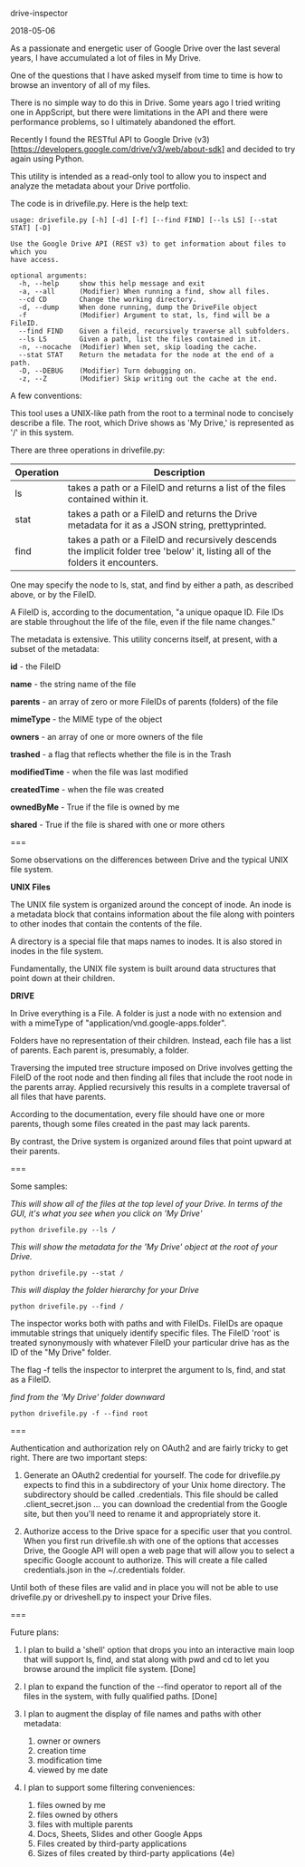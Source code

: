drive-inspector

2018-05-06

As a passionate and energetic user of Google Drive over the last
several years, I have accumulated a lot of files in My Drive.

One of the questions that I have asked myself from time to time is
how to browse an inventory of all of my files.

There is no simple way to do this in Drive.  Some years ago I tried
writing one in AppScript, but there were limitations in the API and
there were performance problems, so I ultimately abandoned the effort.

Recently I found the RESTful API to Google Drive (v3)
[https://developers.google.com/drive/v3/web/about-sdk]
and decided to try again using Python.

This utility is intended as a read-only tool to allow you to inspect
and analyze the metadata about your Drive portfolio.

The code is in drivefile.py.  Here is the help text:

```
usage: drivefile.py [-h] [-d] [-f] [--find FIND] [--ls LS] [--stat STAT] [-D]

Use the Google Drive API (REST v3) to get information about files to which you
have access.

optional arguments:
  -h, --help     show this help message and exit
  -a, --all      (Modifier) When running a find, show all files.
  --cd CD        Change the working directory.
  -d, --dump     When done running, dump the DriveFile object
  -f             (Modifier) Argument to stat, ls, find will be a FileID.
  --find FIND    Given a fileid, recursively traverse all subfolders.
  --ls LS        Given a path, list the files contained in it.
  -n, --nocache  (Modifier) When set, skip loading the cache.
  --stat STAT    Return the metadata for the node at the end of a path.
  -D, --DEBUG    (Modifier) Turn debugging on.
  -z, --Z        (Modifier) Skip writing out the cache at the end.
```

A few conventions:

This tool uses a UNIX-like path from the root to a terminal node to
concisely describe a file.  The root, which Drive shows as 'My Drive,'
is represented as '/' in this system.

There are three operations in drivefile.py:

Operation | Description
--------- | -----------
ls | takes a path or a FileID and returns a list of the files contained within it.
stat | takes a path or a FileID and returns the Drive metadata for it as a JSON string, prettyprinted.
find | takes a path or a FileID and recursively descends the implicit folder tree 'below' it, listing all of the folders it encounters.

One may specify the node to ls, stat, and find by either a path, as
described above, or by the FileID.

A FileID is, according to the documentation, "a unique opaque ID.
File IDs are stable throughout the life of the file, even if the
file name changes."

The metadata is extensive.  This utility concerns itself, at present,
with a subset of the metadata:

**id** - the FileID

**name** - the string name of the file

**parents** - an array of zero or more FileIDs of parents (folders) of the file

**mimeType** - the MIME type of the object

**owners** - an array of one or more owners of the file

**trashed** - a flag that reflects whether the file is in the Trash

**modifiedTime** - when the file was last modified

**createdTime** - when the file was created

**ownedByMe** - True if the file is owned by me

**shared** - True if the file is shared with one or more others

===

Some observations on the differences between Drive and the typical
UNIX file system.

**UNIX Files**

The UNIX file system is organized around the concept of inode.  An
inode is a metadata block that contains information about the file
along with pointers to other inodes that contain the contents of the
file.

A directory is a special file that maps names to inodes.  It is also
stored in inodes in the file system.

Fundamentally, the UNIX file system is built around data structures
that point down at their children.

**DRIVE**

In Drive everything is a File.  A folder is just a node with no extension
and with a mimeType of "application/vnd.google-apps.folder".

Folders have no representation of their children.  Instead, each
file has a list of parents.  Each parent is, presumably, a folder.

Traversing the imputed tree structure imposed on Drive involves getting
the FileID of the root node and then finding all files that include
the root node in the parents array.  Applied recursively this results
in a complete traversal of all files that have parents.

According to the documentation, every file should have one or more
parents, though some files created in the past may lack parents.

By contrast, the Drive system is organized around files that point
upward at their parents.

===

Some samples:

*This will show all of the files at the top level of your Drive.*
*In terms of the GUI, it's what you see when you click on 'My Drive'*

`python drivefile.py --ls /`

*This will show the metadata for the 'My Drive' object at the root*
*of your Drive.*

`python drivefile.py --stat /`

*This will display the folder hierarchy for your Drive*

`python drivefile.py --find /`

The inspector works both with paths and with FileIDs.  FileIDs are
opaque immutable strings that uniquely identify specific files.
The FileID 'root' is treated synonymously with whatever FileID your
particular drive has as the ID of the "My Drive" folder.

The flag -f tells the inspector to interpret the argument to ls, find, and stat as a FileID.

*find from the 'My Drive' folder downward*

`python drivefile.py -f --find root`

===

Authentication and authorization rely on OAuth2 and are fairly
tricky to get right.  There are two important steps:

1. Generate an OAuth2 credential for yourself.  The code for
drivefile.py expects to find this in a subdirectory of your Unix
home directory.  The subdirectory should be called .credentials.
This file should be called .client_secret.json ... you can download
the credential from the Google site, but then you'll need to rename
it and appropriately store it.

2. Authorize access to the Drive space for a specific user that you
control.  When you first run drivefile.sh with one of the options that
accesses Drive, the Google API will open a web page that will allow
you to select a specific Google account to authorize.  This will create
a file called credentials.json in the ~/.credentials folder.

Until both of these files are valid and in place you will not be able
to use drivefile.py or driveshell.py to inspect your Drive files.

===

Future plans:

1. I plan to build a 'shell' option that drops you into an interactive
main loop that will support ls, find, and stat along with pwd and cd
to let you browse around the implicit file system.  [Done]

1. I plan to expand the function of the --find operator to report
all of the files in the system, with fully qualified paths. [Done]

1. I plan to augment the display of file names and paths with other
metadata:
   1. owner or owners
   1. creation time
   1. modification time
   1. viewed by me date

1. I plan to support some filtering conveniences:
   1. files owned by me
   1. files owned by others
   1. files with multiple parents
   1. Docs, Sheets, Slides and other Google Apps
   1. Files created by third-party applications
   1. Sizes of files created by third-party applications (4e)
